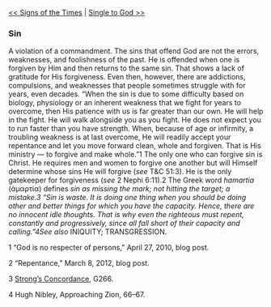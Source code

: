 [<< Signs of the Times](Signs%20of%20the%20Times)  |  [Single to God >>](Single%20to%20God)

### Sin
A violation of a commandment. The sins that offend God are not the errors, weaknesses, and foolishness of the past. He is offended when one is forgiven by Him and then returns to the same sin. That shows a lack of gratitude for His forgiveness. Even then, however, there are addictions, compulsions, and weaknesses that people sometimes struggle with for years, even decades. “When the sin is due to some difficulty based on biology, physiology or an inherent weakness that we fight for years to overcome, then His patience with us is far greater than our own. He will help in the fight. He will walk alongside you as you fight. He does not expect you to run faster than you have strength. When, because of age or infirmity, a troubling weakness is at last overcome, He will readily accept your repentance and let you move forward clean, whole and forgiven. That is His ministry — to forgive and make whole.”1 The only one who can forgive sin is Christ. He requires men and women to forgive one another but will Himself determine whose sins He will forgive (*see* T&C 51:3). He is the only gatekeeper for forgiveness (*see* 2 Nephi 6:11).2 The Greek word *hamartia* (ἁμαρτία) defines *sin *as missing the mark; not hitting the target; a mistake.3 “Sin is waste. It is doing one thing when you should be doing other and better things for which you have the capacity. Hence, there are no innocent idle thoughts. That is why even the righteous must repent, constantly and progressively, since all fall short of their capacity and calling.”4*See also* INIQUITY; TRANSGRESSION.



1 “God is no respecter of persons,” April 27, 2010, blog post.


2 “Repentance,” March 8, 2012, blog post.


3
[Strong’s Concordance](#), G266.


4 Hugh Nibley, Approaching Zion, 66–67.